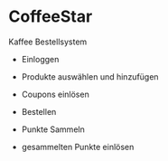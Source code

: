 # CoffeeStar
Kaffee Bestellsystem

- Einloggen

- Produkte auswählen und hinzufügen

- Coupons einlösen

- Bestellen

- Punkte Sammeln

- gesammelten Punkte einlösen
